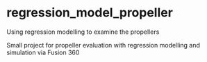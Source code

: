 # regression_model_propeller
Using regression modelling to examine the propellers


Small project for propeller evaluation with regression modelling and simulation via Fusion 360

